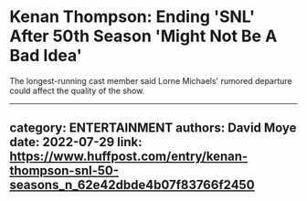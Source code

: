 # Kenan Thompson: Ending 'SNL' After 50th Season 'Might Not Be A Bad Idea'

The longest-running cast member said Lorne Michaels' rumored departure could affect the quality of the show.

---
category: ENTERTAINMENT
authors: David Moye
date: 2022-07-29
link: https://www.huffpost.com/entry/kenan-thompson-snl-50-seasons_n_62e42dbde4b07f83766f2450
---
